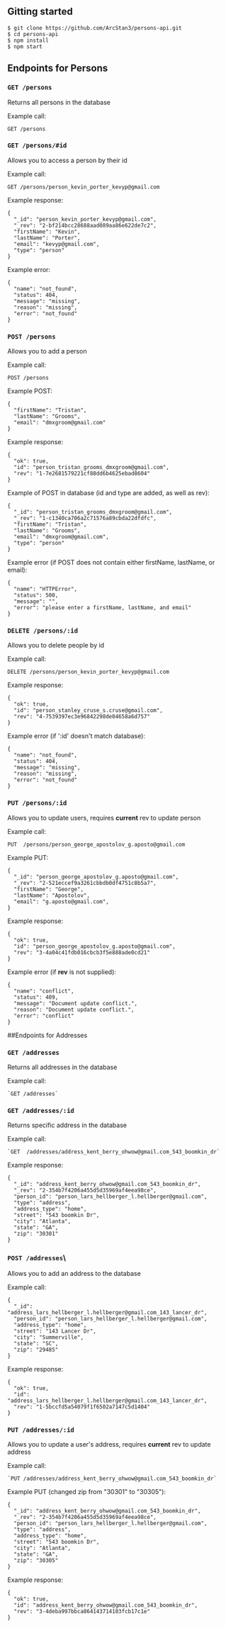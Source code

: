 ## Gitting started 
```
$ git clone https://github.com/ArcStan3/persons-api.git
$ cd persons-api
$ npm install
$ npm start
```

## Endpoints for Persons
### `GET /persons`
Returns all persons in the database

Example call:
```
GET /persons
```

### `GET /persons/#id`
Allows you to access a person by their id 

Example call:
```
GET /persons/person_kevin_porter_kevyp@gmail.com
```
Example response:
```
{
  "_id": "person_kevin_porter_kevyp@gmail.com",
  "_rev": "2-bf214bcc28688aad089aa86e622de7c2",
  "firstName": "Kevin",
  "lastName": "Porter",
  "email": "kevyp@gmail.com",
  "type": "person"
} 
```
Example error:
```
{
  "name": "not_found",
  "status": 404,
  "message": "missing",
  "reason": "missing",
  "error": "not_found"
}
```

### `POST /persons`
Allows you to add a person

Example call:
```
POST /persons
```
Example POST:
```
{
  "firstName": "Tristan",
  "lastName": "Grooms",
  "email": "dmxgroom@gmail.com"
}
```
Example response:
```
{
  "ok": true,
  "id": "person_tristan_grooms_dmxgroom@gmail.com",
  "rev": "1-7e2681579221cf88dd6b4625ebad8604"
}
```
Example of POST in database (id and type are added, as well as rev):
```
{
  "_id": "person_tristan_grooms_dmxgroom@gmail.com",
  "_rev": "1-c1340ca706a2c71576a89cbda22dfdfc",
  "firstName": "Tristan",
  "lastName": "Grooms",
  "email": "dmxgroom@gmail.com",
  "type": "person"
}
```
Example error (if POST does not contain either firstName, lastName, or email):
```
{
  "name": "HTTPError",
  "status": 500,
  "message": "",
  "error": "please enter a firstName, lastName, and email"
}
```

### `DELETE /persons/:id`
Allows you to delete people by id 

Example call:
```
DELETE /persons/person_kevin_porter_kevyp@gmail.com
```
Example response:
```
{
  "ok": true,
  "id": "person_stanley_cruse_s.cruse@gmail.com",
  "rev": "4-7539397ec3e96842298de04658a6d757"
}
```
Example error (if ':id' doesn't match database): 
```
{
  "name": "not_found",
  "status": 404,
  "message": "missing",
  "reason": "missing",
  "error": "not_found"
}
```

### `PUT /persons/:id`
Allows you to update users, requires **current** rev to update person

Example call:
```
PUT  /persons/person_george_apostolov_g.aposto@gmail.com
```
Example PUT: 
```
{
  "_id": "person_george_apostolov_g.aposto@gmail.com",
  "_rev": "2-521eccef9a3261cbbdb0df4751c8b5a7",
  "firstName": "George",
  "lastName": "Apostolov",
  "email": "g.aposto@gmail.com",
}
```
Example response:
```
{
  "ok": true,
  "id": "person_george_apostolov_g.aposto@gmail.com",
  "rev": "3-4a04c41fdb016cbcb3f5e888ade0cd21"
}
```
Example error (if **rev** is not supplied):
```
{
  "name": "conflict",
  "status": 409,
  "message": "Document update conflict.",
  "reason": "Document update conflict.",
  "error": "conflict"
}
```

##Endpoints for Addresses
### `GET /addresses`
Returns all addresses in the database

Example call: 
```
`GET /addresses`
```

### `GET /addresses/:id`
Returns specific address in the database

Example call: 
```
`GET  /addresses/address_kent_berry_ohwow@gmail.com_543_boomkin_dr`
```
Example response: 
```
{
  "_id": "address_kent_berry_ohwow@gmail.com_543_boomkin_dr",
  "_rev": "2-354b7f4206a455d5d35969af4eea98ce",
  "person_id": "person_lars_hellberger_l.hellberger@gmail.com",
  "type": "address",
  "address_type": "home",
  "street": "543 boomkin Dr",
  "city": "Atlanta",
  "state": "GA",
  "zip": "30301"
}
```

### `POST /addresses`\
Allows you to add an address to the database

Example call: 
```
{
  "_id": "address_lars_hellberger_l.hellberger@gmail.com_143_lancer_dr",
  "person_id": "person_lars_hellberger_l.hellberger@gmail.com",
  "address_type": "home",
  "street": "143 Lancer Dr",
  "city": "Summerville",
  "state": "SC",
  "zip": "29485"
}
```
Example response: 
```
{
  "ok": true,
  "id": "address_lars_hellberger_l.hellberger@gmail.com_143_lancer_dr",
  "rev": "1-5bccfd5a54079f1f6502a7147c5d1404"
}
```

### `PUT /addresses/:id`
Allows you to update a user's address, requires **current** rev to update address

Example call:
```
`PUT /addresses/address_kent_berry_ohwow@gmail.com_543_boomkin_dr`
```
Example PUT (changed zip from "30301" to "30305"): 
```
{
  "_id": "address_kent_berry_ohwow@gmail.com_543_boomkin_dr",
  "_rev": "2-354b7f4206a455d5d35969af4eea98ce",
  "person_id": "person_lars_hellberger_l.hellberger@gmail.com",
  "type": "address",
  "address_type": "home",
  "street": "543 boomkin Dr",
  "city": "Atlanta",
  "state": "GA",
  "zip": "30305"
}
```
Example response: 
```
{
  "ok": true,
  "id": "address_kent_berry_ohwow@gmail.com_543_boomkin_dr",
  "rev": "3-4deba997bbca864143714103fcb17c1e"
}
```